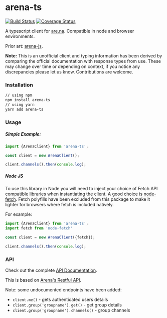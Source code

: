 # arena-ts

[![Build Status](https://travis-ci.org/e-e-e/arena-ts.svg?branch=master)](https://travis-ci.org/e-e-e/arena-ts)
[![Coverage Status](https://coveralls.io/repos/github/e-e-e/arena-ts/badge.svg?branch=master)](https://coveralls.io/github/e-e-e/arena-ts?branch=master)

A typescript client for [are.na](are.na). Compatible in node and browser environments.

Prior art: [arena-js](https://github.com/ivangreene/arena-js).

**Note:** This is an unofficial client and typing information has been derived by comparing the official documentation
with response types from use. These may change over time or depending on context, if you notice any discrepancies please
let us know. Contributions are welcome.

### Installation

```bash
// using npm
npm install arena-ts
// using yarn
yarn add arena-ts

```

### Usage

##### Simple Example:

```ts
import {ArenaClient} from 'arena-ts';

const client = new ArenaClient();

client.channels().then(console.log);
```

##### Node JS

To use this library in Node you will need to inject your choice of Fetch API compatible libraries when instantiating the
client. A good choice is [node-fetch](https://www.npmjs.com/package/node-fetch). Fetch polyfills have been excluded from
this package to make it lighter for browsers where fetch is included natively.

For example:

```ts
import {ArenaClient} from 'arena-ts';
import fetch from 'node-fetch'

const client = new ArenaClient({fetch});

client.channels().then(console.log);
```

### API

Check out the complete [API Documentation](https://e-e-e.github.io/arena-ts/).

This is based on [Arena's Restful API](dev.are.na).

Note: some undocumented endpoints have been added:
- `client.me()` - gets authenticated users details
- `client.group('groupname').get()` - get group details
- `client.group('groupname').channels()` - group channels

